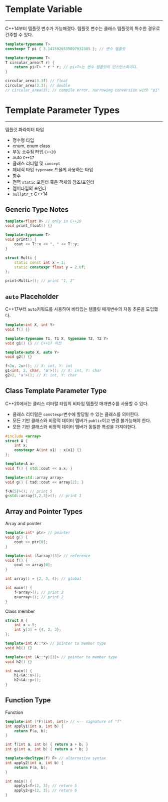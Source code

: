 # Template Variable
---
C++14부터 템플릿 변수가 가능해졌다.
템플릿 변수는 클래스 템플릿의 특수한 경우로 간주할 수 있다.
```cpp
template<typename T>
constexpr T pi { 3.1415926535897932385 }; // 변수 템플릿

template<typename T>
T circular_area(T r) {
	return pi<T> * r * r; // pi<T>는 변수 템플릿의 인스턴스화이다.
}

circular_area(3.3f) // float
circular_area(3.3); // double
// circular_area(3); // compile error, narrowing conversion with "pi"
```

# Template Parameter Types
---
템플릿 파라미터 타입
- 정수형 타입
- enum, enum class
- 부동 소수점 타입 `C++20`
- auto `C++17`
- 클래스 리티럴 및 `concept`
- 제네릭 타입 `typename`
드물게 사용하는 타입
- 함수
- 전역 `static` 포인터 혹은 객체의 참조/포인터
- 멤버타입의 포인터
- `nullptr_t` C++14

## Generic Type Notes
```cpp
template<float V> // only in C++20
void print_float() {}

template<typename T>
void print() {
	cout << T::x << ", " << T::y;
}

struct Multi {
	static const int x = 1;
	static constexpr float y = 2.0f;
};

print<Multi>(); // print "1, 2"
```

## `auto` Placeholder
C++17부터 `auto`키워드를 사용하여 비타입는 템플릿 매개변수의 자동 추론을 도입했다.

```cpp
template<int X, int Y>
void f() {}

template<typename T1, T1 X, typename T2, T2 Y>
void g1() {} // C++17 이전

template<auto X, auto Y>
void g2() {}

f<2u, 2u>(); // X: int, Y: int
g1<int, 2, char, 'a'>(); // X: int, Y: char
g2<2, 'a'>(); // X: int, Y: char
```

## Class Template Parameter Type
C++20에서는 클리스 리터럴 타입의 비타입 템플릿 매개변수를 사용할 수 있다.
- 클래스 리터럴은 `constexpr`변수에 할당될 수 있는 클래스를 의미한다.
- 모든 기반 클래스와 비정적 데이터 멤버가 `public`이고 변경 불가능해야 한다.
- 모든 기반 클래스와 비정적 데이터 멤버가 동일한 특성을 가져야한다.
```cpp
#include <array>
struct A {
	int x;
	constexpr A(int x1) : x{x1} {}
};

template<A a>
void f() { std::cout << a.x; }

template<std::array array>
void g() { tsd::cout << array[2]; }

f<A{5}>(); // print 5
g<std::array{1,2,3}>(); // print 3
```

## Array and Pointer Types

Array and pointer
```cpp
template<int* ptr> // pointer
void g() {
	cout << ptr[0];
}

template<int (&array)[3]> // reference
void f() {
	cout << array[0];
}

int array[] = {2, 3, 4}; // global

int main() {
	f<array>(); // print 2
	g<array>(); // print 2
}
```

Class member
```cpp
struct A {
	int x = 5;
	int y[3] = {4, 2, 3};
};

template<int A::*x> // pointer to member type
void h1() {}

template<int (A::*y)[3]> // pointer to member type
void h2() {}

int main() {
	h1<&A::x>();
	h2<&A::y>();
}
```

## Function Type
Function
```cpp
template<int (*F)(int, int)> // <-- signature of "f"
int apply1(int a, int b) {
	return F(a, b);
}

int f(int a, int b) { return a + b; }
int g(int a, int b) { return a * b; }

template<decltype(f) F> // alternative syntax
int apply2(int a, int b) {
	return F(a, b);
}

int main() {
	apply1<f>(2, 3); // return 5
	apply2<g>(2, 3); // return 6
}
```